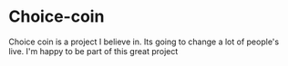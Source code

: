 # Choice-coin
Choice coin is a project I believe in. Its going to change a lot of people's live. I'm happy to be part of this great project
